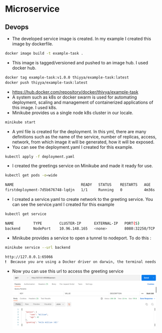 # Microservice
## Devops
* The developed service image is created. In my example I created this image by dockerfile. 
```bash
docker image build -t example-task .
```
* This image is tagged/versioned and pushed to an image hub. I used docker hub.
```bash
docker tag example-task:v1.0.0 thiyya/example-task:latest
docker push thiyya/example-task:latest
```
* https://hub.docker.com/repository/docker/thiyya/example-task
* A system such as k8s or docker swarm is used for 
automating deployment, scaling and management of containerized applications of this image. I used k8s.
* Minikube provides us a single node k8s cluster in our locale.
```bash
minikube start
```
* A yml file is created for the deployment. In this yml, there are many definitions such as the name of the service, 
number of replicas, access, network, from which image it will be generated, how it will be exposed. 
* You can see the deployment.yaml I created for this example.
```bash
kubectl apply -f deployment.yaml
```
* I created the greetings service on Minikube and made it ready for use.
```bash
kubectl get pods -o=wide
```

```bash
NAME                               READY   STATUS    RESTARTS   AGE     IP           NODE       NOMINATED NODE   READINESS GATES
firstdeployment-7d5b676748-lqdjn   1/1     Running   0          4m36s   172.17.0.3   minikube   <none>           <none>
```

* I created a service.yaml to create network to the greeting service. You can see the service.yaml I created for this example 
```bash
kubectl get service
```
```bash
NAME         TYPE        CLUSTER-IP      EXTERNAL-IP   PORT(S)          AGE
backend      NodePort    10.96.148.165   <none>        8080:32250/TCP   9s
```
* Minikube provides a service to open a tunnel to nodeport. To do this : 
```bash
minikube service --url backend
```
```bash
http://127.0.0.1:65066
❗  Because you are using a Docker driver on darwin, the terminal needs to be open to run it.
```
* Now you can use this url to access the greeting service 
![img.png](img.png)